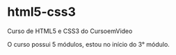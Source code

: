 # html5-css3
 Curso de HTML5 e CSS3 do CursoemVideo

 O curso possui 5 módulos, estou no início do 3° módulo.
